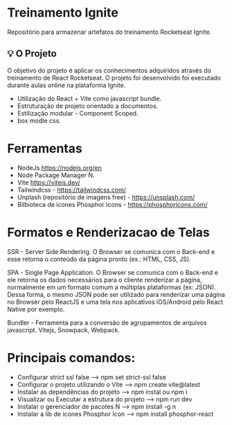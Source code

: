 # Treinamento Ignite

Repositório para armazenar artefatos do treinamento Rocketseat Ignite.

##  :bulb: O Projeto
O objetivo do projeto é aplicar os conhecimentos adquiridos através do treinamento de React Rocketseat. O projeto foi desenvolvido foi executado durante aulas online na plataforma Ignite.

- Utilização do React + Vite como javascript bundle.
- Estruturação de projeto orientado a documentos.
- Estilização modular - Component Scoped.
- box modle css.

# Ferramentas

- NodeJs https://nodejs.org/en
- Node Package Manager N.
- Vite https://vitejs.dev/
- Tailwindcss - https://tailwindcss.com/
- Unplash (repositório de imagens free) - https://unsplash.com/
- Bilbioteca de icones Phosphor Icons - https://phosphoricons.com/

# Formatos e Renderizacao de Telas

SSR - Server Side Rendering. O Browser se comunica com o Back-end e esse retorna o conteúdo da página pronto (ex.: HTML, CSS, JS).

SPA - Single Page Application. O Browser se comunica com o Back-end e ele retorna os dados necessários para o cliente renderizar a página, normalmente em um formato comum a múltiplas plataformas (ex: JSON). Dessa forma, o mesmo JSON pode ser utilizado para renderizar uma página no Browser pelo ReactJS e uma tela nos aplicativos iOS/Android pelo React Native por exemplo.

Bundler - Ferramenta para a conversão de agrupamentos de arquivos javascript. Vitejs, Snowpack, Webpack.

# Principais comandos:

- Configurar strict ssl false --> npm set strict-ssl false 
- Configurar o projeto utilizando o Vite --> npm create vite@latest
- Instalar as dependências do projeto --> npm instal ou npm i
- Visualizar ou Executar a estrutura do projeto --> npm run dev
- Instalar o gerenciador de pacotes N --> npm install -g n
- Instalar a lib de icones Phosphor Icon --> npm install phosphor-react





